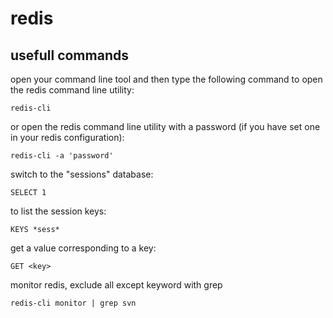 # redis

## usefull commands

open your command line tool and then type the following command to open the redis command line utility:
```
redis-cli
```

or open the redis command line utility with a password (if you have set one in your redis configuration):
```
redis-cli -a 'password'
```

switch to the "sessions" database:
```
SELECT 1
```

to list the session keys:
```
KEYS *sess*
```

get a value corresponding to a key:
```
GET <key>
```

monitor redis, exclude all except keyword with grep

```
redis-cli monitor | grep svn
```
